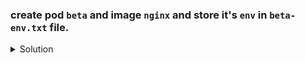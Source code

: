 ### create pod `beta` and image `nginx` and store it's `env` in `beta-env.txt` file.

<details><summary>Solution</summary>
<p>

```bash
k run beta --image=nginx

# after checking the pod started running successfully
k get po

# write env to the file
k exec beta -ti -- env > beta-env.txt
```

</p>
</details>
